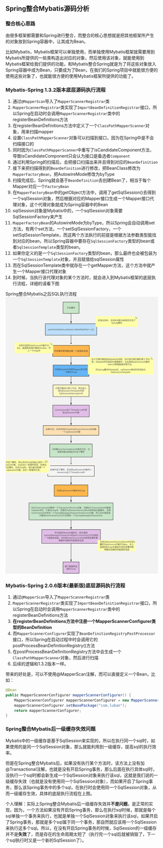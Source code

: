 ## Spring整合Mybatis源码分析

### 整合核心思路


由很多框架都需要和Spring进行整合，而整合的核心思想就是把其他框架所产生的对象放到Spring容器中，让其成为Bean。

比如Mybatis，Mybatis框架可以单独使用，而单独使用Mybatis框架就需要用到Mybatis所提供的一些类构造出对应的对象，然后使用该对象，就能使用到Mybatis框架给我们提供的功能，和Mybatis整合Spring就是为了将这些对象放入Spring容器中成为Bean，只要成为了Bean，在我们的Spring项目中就能很方便的使用这些对象了，也就能很方便的使用Mybatis框架所提供的功能了。


### Mybatis-Spring 1.3.2版本底层源码执行流程


1. 通过`@MapperScan`导入了`MapperScannerRegistrar`类
2. `MapperScannerRegistrar`类实现了`ImportBeanDefinitionRegistrar`接口，所以Spring在启动时会调用`MapperScannerRegistrar`类中的registerBeanDefinitions方法
3. 在registerBeanDefinitions方法中定义了一个`ClassPathMapperScanner`对象，用来扫描mapper
4. 设置`ClassPathMapperScanner`对象可以扫描到接口，因为在Spring中是不会扫描接口的
5. 同时因为`ClassPathMapperScanner`中重写了isCandidateComponent方法，导致isCandidateComponent只会认为接口是备选者`Component`
6. 通过利用Spring的扫描后，会把接口扫描出来并且得到对应的`BeanDefinition`
7. 接下来把扫描得到的`BeanDefinition`进行修改，把BeanClass修改为`MapperFactoryBean`，把AutowireMode修改为byType
8. 扫描完成后，Spring就会基于`BeanDefinition`去创建Bean了，相当于每个Mapper对应一个`FactoryBean`
9. 在`MapperFactoryBean`中的getObject方法中，调用了getSqlSession()去得到一个sqlSession对象，然后根据对应的Mapper接口生成一个Mapper接口代理对象，这个代理对象就成为Spring容器中的Bean
10. sqlSession对象是Mybatis中的，一个sqlSession对象需要SqlSessionFactory来产生
11. `MapperFactoryBean`的AutowireMode为byType，所以Spring会自动调用set方法，有两个set方法，一个setSqlSessionFactory，一个setSqlSessionTemplate，而这两个方法执行的前提是根据方法参数类型能找到对应的bean，所以Spring容器中要存在`SqlSessionFactory`类型的bean或者`SqlSessionTemplate`类型的bean。
12. 如果你定义的是一个`SqlSessionFactory`类型的bean，那么最终也会被包装为一个`SqlSessionTemplate`对象，并且赋值给sqlSession属性
13. 而在SqlSessionTemplate类中就存在一个getMapper方法，这个方法中就产生一个Mapper接口代理对象
14. 到时候，当执行该代理对象的某个方法时，就会进入到Mybatis框架的底层执行流程，详细的请看下图



Spring整合Mybatis之后SQL执行流程
<br>
![spring整合mybatis流程.png](/docs/spring/imgs/spring整合Mybtis流程图.png)


### Mybatis-Spring  2.0.6版本(最新版)底层源码执行流程

1. 通过`@MapperScan`导入了`MapperScannerRegistrar`类
2. `MapperScannerRegistrar`类实现了`ImportBeanDefinitionRegistrar`接口，所以Spring在启动时会调用`MapperScannerRegistrar`类中的registerBeanDefinitions方法
3. **在registerBeanDefinitions方法中注册一个MapperScannerConfigurer类型的BeanDefinition**
4. 而`MapperScannerConfigurer`实现了`BeanDefinitionRegistryPostProcessor`接口，所以Spring在启动过程中时会调用它的postProcessBeanDefinitionRegistry()方法
5. 在postProcessBeanDefinitionRegistry方法中会生成一个`ClassPathMapperScanner`对象，然后进行扫描
6. 后续的逻辑和1.3.2版本一样。



带来的好处是，可以不使用@MapperScan注解，而可以直接定义一个Bean，比如：
```java
@Bean
public MapperScannerConfigurer mapperScannerConfigurer() {
	MapperScannerConfigurer mapperScannerConfigurer = new MapperScannerConfigurer();
	mapperScannerConfigurer.setBasePackage("com.luban");
	return mapperScannerConfigurer;
}
```


### Spring整合Mybatis后一级缓存失效问题

Mybatis中的一级缓存是基于SqlSession来实现的，所以在执行同一个sql时，如果使用的是同一个SqlSession对象，那么就能利用到一级缓存，提高sql的执行效率。

但是在Spring整合Mybatis后，如果没有执行某个方法时，该方法上没有加@Transactional注解，也就是没有开启Spring事务，那么后面在执行具体sql时，没执行一个sql时都会新生成一个SqlSession对象来执行该sql，这就是我们说的一级缓存失效（也就是没有使用同一个SqlSession对象），而如果开启了Spring事务，那么该Spring事务中的多个sql，在执行时会使用同一个SqlSession对象，从而一级缓存生效，具体的底层执行流程在上图。

个人理解：实际上Spring整合Mybatis后一级缓存失效并**不是问题**，是正常的实现，因为，一个方法如果没有开启Spring事务，那么在执行sql时候，那就是每个sql单独一个事务来执行，也就是单独一个SqlSession对象来执行该sql，如果开启了Spring事务，那就是多个sql属于同一个事务，那自然就应该用一个SqlSession来执行这多个sql。所以，在没有开启Spring事务的时候，SqlSession的一级缓存并不是**失效**了，而是存在的生命周期太短了（执行完一个sql后就被销毁了，下一个sql执行时又是一个新的SqlSession了）。

